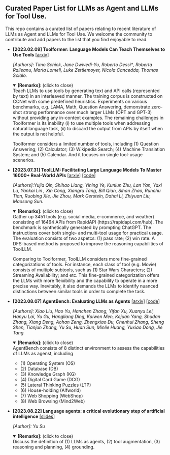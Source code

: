 ## Curated Paper List for LLMs as Agent and LLMs for Tool Use.

This repo contains a curated list of papers relating to recent literature of LLMs as Agent and LLMs for Tool Use. We welcome the community to contribute and add papers to the list that you find enjoyable to read.


* **[2023.02.09] Toolformer: Language Models Can Teach Themselves to Use Tools** [[arxiv]](https://arxiv.org/abs/2302.04761) 

  _[Authors]: Timo Schick, Jane Dwivedi-Yu, Roberto Dessì†, Roberta Raileanu, Maria Lomeli, Luke Zettlemoyer, Nicola Cancedda, Thomas Scialo._

  <details open>
  <summary><b>[Remarks]</b>: (click to close)</summary>
    Teach LLMs to use tools by generating text and API calls (represented by text) in an interleaved manner. The training corpus is constructed on CCNet with some predefined heuristics. Experiments on various benchmarks, e.g. LAMA, Math, Question Answering, demonstrate zero-shot strong performance over much larger LLMs (OPT and GPT-3) without providing any in-context examples. The remaining challenges in Toolformer is its inability (i) to use multiple tools when addressing natural language task, (ii) to discard the output from APIs by itself when the output is not helpful.


    Toolformer considers a limited number of tools, including (1) Question Answering; (2) Calculator; (3) Wikipedia Search; (4) Machine Translation System; and (5) Calendar. And it focuses on single tool-usage scenerios.
  </details>

* **[2023.07.31] ToolLLM: Facilitating Large Language Models To Master 16000+ Real-World APIs** [[arxiv]](https://arxiv.org/abs/2307.16789) [[code]](https://github.com/OpenBMB/ToolBench)

  _[Authors]:Yujia Qin, Shihao Liang, Yining Ye, Kunlun Zhu, Lan Yan, Yaxi Lu, Yankai Lin , Xin Cong, Xiangru Tang, Bill Qian, Sihan Zhao, Runchu Tian, Ruobing Xie, Jie Zhou, Mark Gerstein, Dahai Li, Zhiyuan Liu, Maosong Sun._

  <details open>
  <summary><b>[Remarks]</b>: (click to close)</summary>
    Gather up 3451 tools (e.g. social media, e-commerce, and weather) consisting of 16464 APIs from RapidAPI (https://rapidapi.com/hub). The benchmark is synthetically generated by prompting ChatGPT. The instructions cover both single- and multi-tool usage for practical usage. The evaluation consists of two aspetcs: (1) pass rate; (2) win rate. A DFS-based method is proposed to improve the reasoning capabilities of ToolLLM.

    Comparing to Toolformer, ToolLLM considers more fine-grained categorizations of tools. For instance, each class of tool (e.g. Movie) consists of multiple subtools, such as (1) Star Wars Characters; (2) Streaming Availability; and etc. This fine-grained categorization offers the LLMs with more fleixibility and the capability to operate in a more precise way. Inevitably, it also demands the LLMs to identify nuanced distinctions between similar tools in order to complete the task.
  </details>
  

* **[2023.08.07] AgentBench: Evaluating LLMs as Agents** [[arxiv]](https://arxiv.org/abs/2308.03688) [[code]](https://github.com/THUDM/AgentBench)

  _[Authors]: Xiao Liu, Hao Yu, Hanchen Zhang, Yifan Xu, Xuanyu Lei, Hanyu Lai, Yu Gu, Hangliang Ding, Kaiwen Men, Kejuan Yang, Shudan Zhang, Xiang Deng, Aohan Zeng, Zhengxiao Du, Chenhui Zhang, Sheng Shen, Tianjun Zhang,
Yu Su, Huan Sun, Minlie Huang, Yuxiao Dong, Jie Tang_

  <details open>
  <summary><b>[Remarks]</b>: (click to close)</summary>
    AgentBench consists of 8 distinct environment to assess the capabilities of LLMs as agenst, including
    
    * (1) Operating System (OS)
    * (2) Database (DB)
    * (3) Knowledge Graph (KG)
    * (4) Digital Card Game (DCG)
    * (5) Lateral Thinking Puzzles (LTP)
    * (6) House-holding (Alfworld)
    * (7) Web Shopping (WebShop)
    * (8) Web Browsing (Mind2Web)
  </details>

  

* **[2023.08.22] Language agents: a critical evolutionary step of artificial intelligence** [[slides]](https://lfs.aminer.cn/misc/language_agents_YuSu.pdf)

  _[Author]: Yu Su_

  <details open>
  <summary><b>[Remarks]</b>: (click to close)</summary>
    Discuss the definition of (1) LLMs as agents, (2) tool augmentation, (3) reasoning and planning, (4) grounding.
  </details>
